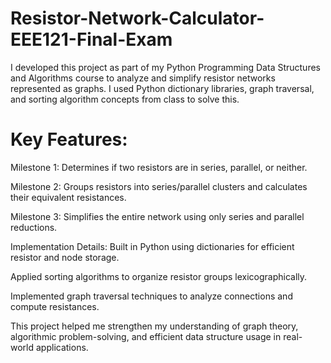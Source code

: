 # Resistor-Network-Calculator-EEE121-Final-Exam
I developed this project as part of my Python Programming Data Structures and Algorithms course to analyze and simplify resistor networks represented as graphs. I used Python dictionary libraries, graph traversal, and sorting algorithm concepts from class to solve this.

# Key Features:
Milestone 1: Determines if two resistors are in series, parallel, or neither.

Milestone 2: Groups resistors into series/parallel clusters and calculates their equivalent resistances.

Milestone 3: Simplifies the entire network using only series and parallel reductions.

Implementation Details:
Built in Python using dictionaries for efficient resistor and node storage.

Applied sorting algorithms to organize resistor groups lexicographically.

Implemented graph traversal techniques to analyze connections and compute resistances.

This project helped me strengthen my understanding of graph theory, algorithmic problem-solving, and efficient data structure usage in real-world applications.
